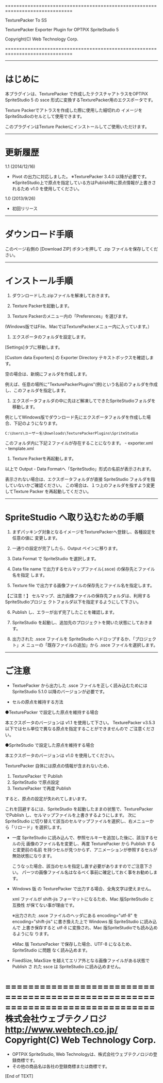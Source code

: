==============================================================================

  TexturePacker To SS
  
  TexturePacker Exporter Plugin for OPTPiX SpriteStudio 5

  Copyright(C) Web Technology Corp.

==============================================================================

------------------------------------------------------------------------------
# はじめに

本プラグインは、TexturePacker で作成したテクスチャアトラスをOPTPiX SpriteStudio 5 の
ssce 形式に変換するTexturePacker用のエクスポータです。

Texture Packerでアトラスを作成した際に使用した細切れの
イメージをSpriteStudioのセルとして使用できます。

このプラグインはTexture Packerにインストールしてご使用いただけます。

------------------------------------------------------------------------------
# 更新履歴

1.1 (2014/12/16)
- Pivot の出力に対応しました。
  ※TexturePacker 3.4.0 以降が必要です。
  ※SpriteStudio上で原点を指定している方はPublish時に原点情報が上書きされるため
    v1.0 を使用してください。

1.0 (2013/9/26)
- 初回リリース

------------------------------------------------------------------------------
# ダウンロード手順

このページ右側の [Download ZIP] ボタンを押して .zip ファイルを保存してください。

------------------------------------------------------------------------------
# インストール手順

1. ダウンロードした.zipファイルを解凍しておきます。

1. Texture Packerを起動します。

1. Texture Packerのメニュー内の「Preferences」を選びます。  

  (Windows版ではFile、MacではTexturePackerメニュー内に入っています。）

1. エクスポータのフォルダを設定します。  

  [Settings]タブに移動します。
  
  [Custom data Exporters] の Exporter Directory テキストボックスを確認します。

  空の場合は、新規にフォルダを作成します。

  例えば、任意の場所に"TexturePackerPlugins"(例)という名前のフォルダを作成し、このフォルダを指定します。

1. エクスポータフォルダの中に先ほど解凍してできたSpriteStudioフォルダを移動します。

  例としてWindows版でダウンロード先にエクスポータフォルダを作成した場合、下記のようになります。
  
  `C:\Users\ユーザー名\Downloads\TexturePackerPlugins\SpriteStudio`
  
  このフォルダ内に下記２ファイルが存在することになります。
    - exporter.xml  
    - template.xml

1. Texture Packerを再起動します。

以上で Output - Data Formatへ「SpriteStudio」形式の名前が表示されます。

表示されない場合は、エクスポータフォルダが直接 SpriteStudio フォルダを指していないかご確認ください。
この場合は、１つ上のフォルダを指すよう変更してTexture Packer を再起動してください。

------------------------------------------------------------------------------
# SpriteStudio へ取り込むための手順

1. まずパッキング対象となるイメージをTexturePackerへ登録し、各種設定を任意の値に
  変更します。

2. 一通りの設定が完了したら、Output ペインに移ります。

3. Data Format で SpriteStudio を選択します。

4. Data file name で出力するセルマップファイル(.ssce) の保存先とファイル名を指定
  します。

5. Texture file で出力する画像ファイルの保存先とファイル名を指定します。

  【ご注意！】
  セルマップ、出力画像ファイルの保存先フォルダは、利用するSpriteStudioプロジェ
  クトフォルダ以下を指定するようにして下さい。

6. Publish し、エラーが出ず完了したことを確認します。

7. SpriteStudio を起動し、追加先のプロジェクトを開いた状態にしておきます。

8. 出力された .ssce ファイルを SpriteStudio へドロップするか、「プロジェクト」メ
  ニューの「既存ファイルの追加」から .ssce ファイルを選択します。

------------------------------------------------------------------------------
# ご注意

- TextuePacker から出力した .ssce ファイルを正しく読み込むためには
  SpriteStudio 5.1.0 以降のバージョンが必要です。

- セルの原点を維持する方法

 ●TexturePacker で設定した原点を維持する場合
 
  本エクスポータのバージョンは v1.1 を使用して下さい。
  TexturePacker v3.5.3 以下ではセル単位で異なる原点を指定することができませんので
  ご注意ください。
  
 ●SpriteStudio で設定した原点を維持する場合
  
  本エクスポータのバージョンは v1.0 を使用してください。
  
  TexturePacker 自体には原点の情報が含まれないため、
  1. TexturePacker で Publish
  2. SpriteStudio で原点設定
  3. TexturePacker で再度 Publish
  
  すると、原点の設定が失われてしまいます。

  これを回避するには、SpriteStudio を起動したままの状態で、TexturePacker でPublish し、セルマップファイルを上書きするようにします。
  次に SpriteStudio に切り替えて該当のセルマップファイルを選択し、右メニューから「リロード」を選択します。

- 一度 SpriteStudio に読み込んで、参照セルキーを追加した後に、該当するセルの元
  画像のファイル名を変更し、再度 TexturePacker から Publish すると変更前の名前
  を持つセルが見つからず、アニメーションが参照するセルが無効状態になります。
  
  こうなった場合、該当のセルを指定し直す必要がありますのでご注意下さい。
  パーツの画像ファイル名はなるべく事前に確定しておく事をお勧めします。

- Windows 版 の TexturePacker で出力する場合、全角文字は使えません。
  
  xml ファイルが shift-jis フォーマットになるため、Mac 版SpriteStudio と互換性
  が保てない事が理由です。
  
  ※出力された .ssce ファイルのヘッダにある encoding="utf-8" を
    encoding="shift-jis" に書き換えた上で Windows 版 SpriteStudio に読み込んで
    上書き保存すると utf-8 に変換され、Mac 版SpriteStudioでも読み込めるようにな
    ります。
  
  ※Mac 版 TexturePacker で保存した場合、UTF-8 になるため、SpriteStudio に問題
    なく読み込めます。

- FixedSize, MaxSize を越えてエリア外となる画像ファイルがある状態で Publish さ
  れた ssce は SpriteStudio に読み込めません。



==============================================================================
株式会社ウェブテクノロジ  
http://www.webtech.co.jp/  
Copyright(C) Web Technology Corp.  
==============================================================================

* OPTPiX SpriteStudio, Web Technologyは、株式会社ウェブテクノロジの登録商標です。
* その他の商品名は各社の登録商標または商標です。

[End of TEXT]
